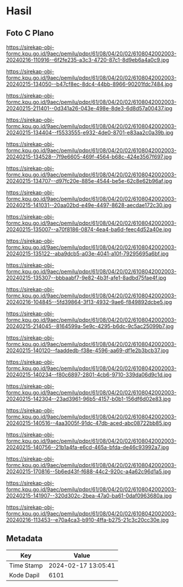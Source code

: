 # Hasil

## Foto C Plano

https://sirekap-obj-formc.kpu.go.id/9aec/pemilu/pdpr/61/08/04/20/02/6108042002003-20240216-110916--6f2fe235-a3c3-4720-87c1-8d9eb6a4a0c9.jpg

https://sirekap-obj-formc.kpu.go.id/9aec/pemilu/pdpr/61/08/04/20/02/6108042002003-20240215-134050--b47cf8ec-8dc4-44bb-8966-90201fdc7484.jpg

https://sirekap-obj-formc.kpu.go.id/9aec/pemilu/pdpr/61/08/04/20/02/6108042002003-20240215-211401--0d341a26-043e-498e-8de3-6d8d57a00437.jpg

https://sirekap-obj-formc.kpu.go.id/9aec/pemilu/pdpr/61/08/04/20/02/6108042002003-20240215-134404--f5533555-e932-4de0-8701-e83aa2c0a39b.jpg

https://sirekap-obj-formc.kpu.go.id/9aec/pemilu/pdpr/61/08/04/20/02/6108042002003-20240215-134528--7f9e6605-469f-4564-b68c-424e3567f697.jpg

https://sirekap-obj-formc.kpu.go.id/9aec/pemilu/pdpr/61/08/04/20/02/6108042002003-20240215-134707--d97fc20e-885e-4544-be5e-62c8e62b96af.jpg

https://sirekap-obj-formc.kpu.go.id/9aec/pemilu/pdpr/61/08/04/20/02/6108042002003-20240215-141031--20aa02bd-e49e-4497-8628-aecdae172c30.jpg

https://sirekap-obj-formc.kpu.go.id/9aec/pemilu/pdpr/61/08/04/20/02/6108042002003-20240215-135007--a70f8186-0874-4ea4-ba6d-feec4d52a40e.jpg

https://sirekap-obj-formc.kpu.go.id/9aec/pemilu/pdpr/61/08/04/20/02/6108042002003-20240215-135122--aba9dcb5-a03e-4041-a10f-79295695a6bf.jpg

https://sirekap-obj-formc.kpu.go.id/9aec/pemilu/pdpr/61/08/04/20/02/6108042002003-20240215-135307--bbbaabf7-9e82-4b3f-afe1-8adbd75fae4f.jpg

https://sirekap-obj-formc.kpu.go.id/9aec/pemilu/pdpr/61/08/04/20/02/6108042002003-20240216-104845--5fd39864-3f13-4932-9ae6-f849892dcbe5.jpg

https://sirekap-obj-formc.kpu.go.id/9aec/pemilu/pdpr/61/08/04/20/02/6108042002003-20240215-214045--8164599a-5e9c-4295-b6dc-9c5ac25099b7.jpg

https://sirekap-obj-formc.kpu.go.id/9aec/pemilu/pdpr/61/08/04/20/02/6108042002003-20240215-140120--faaddedb-f38e-4596-aa69-df1e2b3bcb37.jpg

https://sirekap-obj-formc.kpu.go.id/9aec/pemilu/pdpr/61/08/04/20/02/6108042002003-20240215-140234--f80c6897-2801-4cb6-9710-339da06d9c1d.jpg

https://sirekap-obj-formc.kpu.go.id/9aec/pemilu/pdpr/61/08/04/20/02/6108042002003-20240215-142304--23ad3961-96b5-4157-b0b1-156df6d02e83.jpg

https://sirekap-obj-formc.kpu.go.id/9aec/pemilu/pdpr/61/08/04/20/02/6108042002003-20240215-140516--4aa3005f-91dc-47db-aced-abc08722bb85.jpg

https://sirekap-obj-formc.kpu.go.id/9aec/pemilu/pdpr/61/08/04/20/02/6108042002003-20240215-140756--21b1a4fa-e6cd-465a-bfda-de46c93992a7.jpg

https://sirekap-obj-formc.kpu.go.id/9aec/pemilu/pdpr/61/08/04/20/02/6108042002003-20240215-170816--5b6ed43f-f688-44c2-920c-a4a62c96d1a5.jpg

https://sirekap-obj-formc.kpu.go.id/9aec/pemilu/pdpr/61/08/04/20/02/6108042002003-20240215-141907--320d302c-2bea-47a0-ba61-0daf0963680a.jpg

https://sirekap-obj-formc.kpu.go.id/9aec/pemilu/pdpr/61/08/04/20/02/6108042002003-20240216-113453--e70a4ca3-b910-4ffa-b275-21c3c20cc30e.jpg


## Metadata

| Key        | Value               |
| ---------- | ------------------- |
| Time Stamp | 2024-02-17 13:05:41 |
| Kode Dapil | 6101                |




